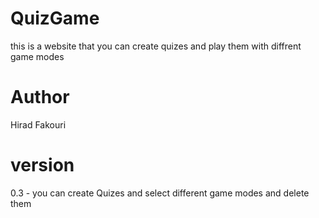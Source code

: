 # QuizGame
this is a website that you can create quizes and play them with diffrent game modes

# Author 
Hirad Fakouri

# version
0.3 - you can create Quizes and select different game modes and delete them
